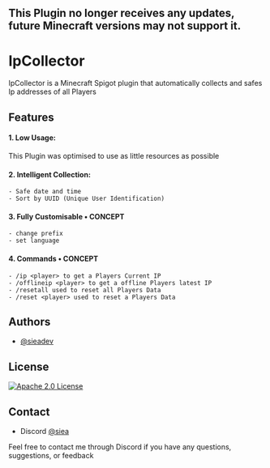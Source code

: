 ## This Plugin no longer receives any updates, future Minecraft versions may not support it.

# IpCollector

IpCollector is a Minecraft Spigot plugin that automatically collects and safes Ip addresses of all Players



## Features

#### 1. Low Usage:
   This Plugin was optimised to use as little resources as possible
#### 2. Intelligent Collection:
    - Safe date and time
    - Sort by UUID (Unique User Identification)
#### 3. Fully Customisable • CONCEPT
    - change prefix
    - set language
#### 4. Commands • CONCEPT
    - /ip <player> to get a Players Current IP
    - /offlineip <player> to get a offline Players latest IP
    - /resetall used to reset all Players Data
    - /reset <player> used to reset a Players Data
## Authors

- [@sieadev](https://www.github.com/sieadev)

## License

[![Apache 2.0 License](https://img.shields.io/badge/License-Apache-green.svg)](https://choosealicense.com/licenses/apache/)

## Contact
- Discord [@siea](dsc.gg/siea)

Feel free to contact me through Discord if you have any questions, suggestions, or feedback